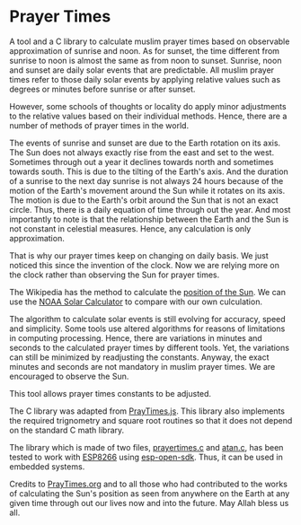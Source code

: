 # Prayer Times
A tool and a C library to calculate muslim prayer times based on observable approximation of sunrise and noon. As for sunset, the time different from sunrise to noon is almost the same as from noon to sunset. Sunrise, noon and sunset are daily solar events that are predictable. All muslim prayer times refer to those daily solar events by applying relative values such as degrees or minutes before sunrise or after sunset.

However, some schools of thoughts or locality do apply minor adjustments to the relative values based on their individual methods. Hence, there are a number of methods of prayer times in the world.

The events of sunrise and sunset are due to the Earth rotation on its axis. The Sun does not always exactly rise from the east and set to the west. Sometimes through out a year it declines towards north and sometimes towards south. This is due to the tilting of the Earth's axis. And the duration of a sunrise to the next day sunrise is not always 24 hours because of the motion of the Earth's movement around the Sun while it rotates on its axis. The motion is due to the Earth's orbit around the Sun that is not an exact circle. Thus, there is a daily equation of time through out the year. And most importantly to note is that the relationship between the Earth and the Sun is not constant in celestial measures. Hence, any calculation is only approximation.

That is why our prayer times keep on changing on daily basis. We just noticed this since the invention of the clock. Now we are relying more on the clock rather than observing the Sun for prayer times.

The Wikipedia has the method to calculate the [position of the Sun](https://en.wikipedia.org/wiki/Position_of_the_Sun). We can use the [NOAA Solar Calculator](https://www.esrl.noaa.gov/gmd/grad/solcalc/) to compare with our own culculation. 

The algorithm to calculate solar events is still evolving for accuracy, speed and simplicity. Some tools use altered algorithms for reasons of limitations in computing processing. Hence, there are variations in minutes and seconds to the calculated prayer times by different tools. Yet, the variations can still be minimized by readjusting the constants. Anyway, the exact minutes and seconds are not mandatory in muslim prayer times. We are encouraged to observe the Sun.

This tool allows prayer times constants to be adjusted.

The C library was adapted from [PrayTimes.js](http://praytimes.org/code/). This library also implements the required trignometry and square root routines so that it does not depend on the standard C math library.

The library which is made of two files, [prayertimes.c](https://github.com/chelahmy/prayertimes/blob/master/prayertimes.c) and [atan.c](https://github.com/chelahmy/prayertimes/blob/master/atan.c), has been tested to work with [ESP8266](https://en.wikipedia.org/wiki/ESP8266) using [esp-open-sdk](https://github.com/pfalcon/esp-open-sdk). Thus, it can be used in embedded systems.

Credits to [PrayTimes.org](http://praytimes.org) and to all those who had contributed to the works of calculating the Sun's position as seen from anywhere on the Earth at any given time through out our lives now and into the future. May Allah bless us all.
